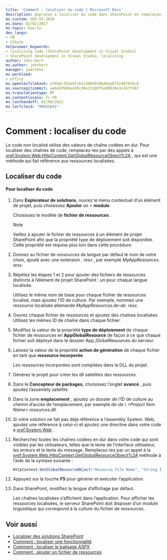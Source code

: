 ```yaml
---
title: 'Comment : localiser du code | Microsoft Docs'
description: Apprenez à localiser du code dans SharePoint en remplaçant les chaînes codées en dur par des appels à GetGlobalResourceObject, une méthode qui fait référence aux ressources localisées.
ms.custom: SEO-VS-2020
ms.date: 02/02/2017
ms.topic: how-to
dev_langs:
- VB
- CSharp
helpviewer_keywords:
- localizing code [SharePoint development in Visual Studio]
- SharePoint development in Visual Studio, localizing
author: John-Hart
ms.author: johnhart
manager: jmartens
ms.workload:
- office
ms.openlocfilehash: e76b8cfb2e9fcb513905918bd4ae87524078f6c6
ms.sourcegitcommit: ae6d47b09a439cd0e13180f5e89510e3e347fd47
ms.translationtype: MT
ms.contentlocale: fr-FR
ms.lasthandoff: 02/08/2021
ms.locfileid: "99931641"
---
```

# <a name="how-to-localize-code"></a>Comment : localiser du code
  Le code non localisé utilise des valeurs de chaîne codées en dur. Pour localiser des chaînes de code, remplacez-les par des appels à <xref:System.Web.HttpContext.GetGlobalResourceObject%2A> , qui est une méthode qui fait référence aux ressources localisées.

## <a name="localize-code"></a>Localiser du code

#### <a name="to-localize-code"></a>Pour localiser du code

1. Dans **Explorateur de solutions**, ouvrez le menu contextuel d’un élément de projet, puis choisissez **Ajouter** un  >  **module**.

     Choisissez le modèle de **fichier de ressources** .

    > [!NOTE]
    > Veillez à ajouter le fichier de ressources à un élément de projet SharePoint afin que la propriété type de déploiement soit disponible. Cette propriété est requise plus loin dans cette procédure.

2. Donnez au fichier de ressources de langue par défaut le nom de votre choix, ajouté avec une extension *. resx* , par exemple *MyAppResources. resx*.

3. Répétez les étapes 1 et 2 pour ajouter des fichiers de ressources distincts à l’élément de projet SharePoint : un pour chaque langue localisée.

     Utilisez le même nom de base pour chaque fichier de ressources localisé, mais ajoutez l’ID de culture. Par exemple, nommez une ressource localisée allemande *MyAppResources.de-de. resx*.

4. Ouvrez chaque fichier de ressources et ajoutez des chaînes localisées. Utilisez les mêmes ID de chaîne dans chaque fichier.

5. Modifiez la valeur de la propriété **type de déploiement** de chaque fichier de ressources en **AppGlobalResource** de façon à ce que chaque fichier soit déployé dans le dossier App_GlobalResources du serveur.

6. Laissez la valeur de la propriété **action de génération** de chaque fichier en tant que **ressource incorporée**.

     Les ressources incorporées sont compilées dans la DLL du projet.

7. Générez le projet pour créer les dll satellites des ressources.

8. Dans le **Concepteur de packages**, choisissez l’onglet **avancé** , puis ajoutez l’assembly satellite.

9. Dans la zone **emplacement** , ajoutez un dossier de l’ID de culture au chemin d’accès de l’emplacement, par exemple *de-de \\ \<Project Item Name>.resources.dll*.

10. Si votre solution ne fait pas déjà référence à l’assembly System. Web, ajoutez une référence à celui-ci et ajoutez une directive dans votre code à <xref:System.Web> .

11. Recherchez toutes les chaînes codées en dur dans votre code qui sont visibles par les utilisateurs, telles que le texte de l’interface utilisateur, les erreurs et le texte du message. Remplacez-les par un appel à la <xref:System.Web.HttpContext.GetGlobalResourceObject%2A> méthode à l’aide de la syntaxe suivante :

    ```csharp
    HttpContext.GetGlobalResourceObject("Resource File Name", "String ID")
    ```

12. Appuyez sur la touche **F5** pour générer et exécuter l’application.

13. Dans SharePoint, modifiez la langue d’affichage par défaut.

     Les chaînes localisées s’affichent dans l’application. Pour afficher les ressources localisées, le serveur SharePoint doit disposer d’un module linguistique qui correspond à la culture du fichier de ressources.

## <a name="see-also"></a>Voir aussi
- [Localiser des solutions SharePoint](../sharepoint/localizing-sharepoint-solutions.md)
- [Comment : localiser une fonctionnalité](../sharepoint/how-to-localize-a-feature.md)
- [Comment : localiser le balisage ASPX](../sharepoint/how-to-localize-aspx-markup.md)
- [Comment : ajouter un fichier de ressources](../sharepoint/how-to-add-a-resource-file.md)
